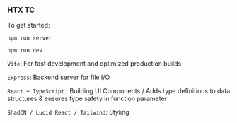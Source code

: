 ### HTX TC 

To get started: 
```
npm run server 

npm run dev 
```

`Vite`: For fast development and optimized production builds


`Express`: Backend server for file I/O 


`React + TypeScript` : Building UI Components / Adds type definitions to data structures & ensures type safety in function parameter


`ShadCN / Lucid React / Tailwind`: Styling 


